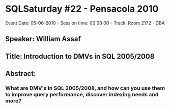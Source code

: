 # SQLSaturday #22 - Pensacola 2010
Event Date: 05-06-2010 - Session time: 00:00:00 - Track: Room 2172 - DBA
## Speaker: William Assaf
## Title: Introduction to DMVs in SQL 2005/2008
## Abstract:
### What are DMV's in SQL 2005/2008, and how can you use them to improve query performance, discover indexing needs and more?
